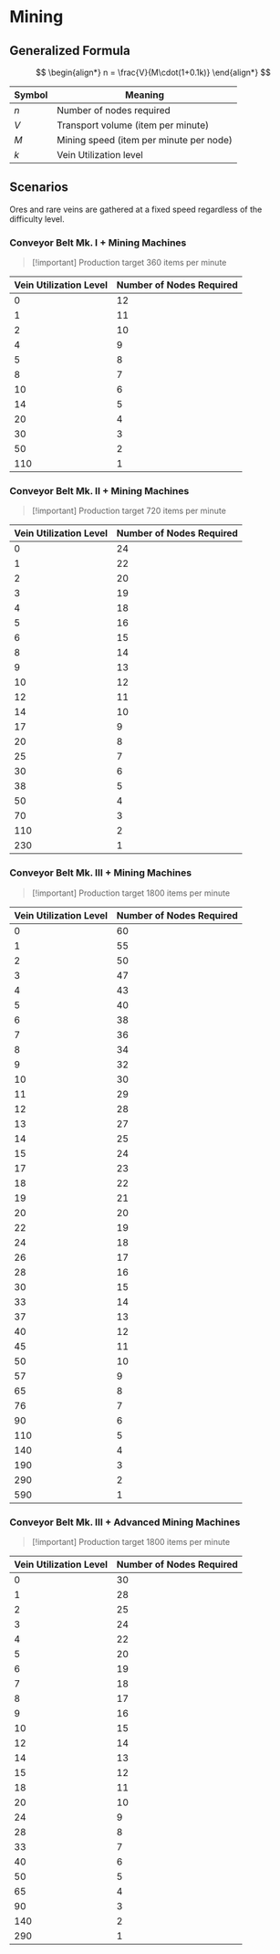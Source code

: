 # Mining

## Generalized Formula

$$
\begin{align*}
n = \frac{V}{M\cdot(1+0.1k)}
\end{align*}
$$

| Symbol | Meaning                                 |
| ------ | --------------------------------------- |
| $n$    | Number of nodes required                |
| $V$    | Transport volume (item per minute)      |
| $M$    | Mining speed (item per minute per node) |
| $k$    | Vein Utilization level                  |

## Scenarios

Ores and rare veins are gathered at a fixed speed regardless of the difficulty level.

### Conveyor Belt Mk. I + Mining Machines

> [!important] Production target
> 360 items per minute

| Vein Utilization Level | Number of Nodes Required |
| ---------------------- | ------------------------ |
| 0                      | 12                       |
| 1                      | 11                       |
| 2                      | 10                       |
| 4                      | 9                        |
| 5                      | 8                        |
| 8                      | 7                        |
| 10                     | 6                        |
| 14                     | 5                        |
| 20                     | 4                        |
| 30                     | 3                        |
| 50                     | 2                        |
| 110                    | 1                        |

### Conveyor Belt Mk. II + Mining Machines

> [!important] Production target
> 720 items per minute

| Vein Utilization Level | Number of Nodes Required |
| ---------------------- | ------------------------ |
| 0                      | 24                       |
| 1                      | 22                       |
| 2                      | 20                       |
| 3                      | 19                       |
| 4                      | 18                       |
| 5                      | 16                       |
| 6                      | 15                       |
| 8                      | 14                       |
| 9                      | 13                       |
| 10                     | 12                       |
| 12                     | 11                       |
| 14                     | 10                       |
| 17                     | 9                        |
| 20                     | 8                        |
| 25                     | 7                        |
| 30                     | 6                        |
| 38                     | 5                        |
| 50                     | 4                        |
| 70                     | 3                        |
| 110                    | 2                        |
| 230                    | 1                        |

### Conveyor Belt Mk. III + Mining Machines

> [!important] Production target
> 1800 items per minute

| Vein Utilization Level | Number of Nodes Required |
| ---------------------- | ------------------------ |
| 0                      | 60                       |
| 1                      | 55                       |
| 2                      | 50                       |
| 3                      | 47                       |
| 4                      | 43                       |
| 5                      | 40                       |
| 6                      | 38                       |
| 7                      | 36                       |
| 8                      | 34                       |
| 9                      | 32                       |
| 10                     | 30                       |
| 11                     | 29                       |
| 12                     | 28                       |
| 13                     | 27                       |
| 14                     | 25                       |
| 15                     | 24                       |
| 17                     | 23                       |
| 18                     | 22                       |
| 19                     | 21                       |
| 20                     | 20                       |
| 22                     | 19                       |
| 24                     | 18                       |
| 26                     | 17                       |
| 28                     | 16                       |
| 30                     | 15                       |
| 33                     | 14                       |
| 37                     | 13                       |
| 40                     | 12                       |
| 45                     | 11                       |
| 50                     | 10                       |
| 57                     | 9                        |
| 65                     | 8                        |
| 76                     | 7                        |
| 90                     | 6                        |
| 110                    | 5                        |
| 140                    | 4                        |
| 190                    | 3                        |
| 290                    | 2                        |
| 590                    | 1                        |

### Conveyor Belt Mk. III + Advanced Mining Machines

> [!important] Production target
> 1800 items per minute

| Vein Utilization Level | Number of Nodes Required |
| ---------------------- | ------------------------ |
| 0                      | 30                       |
| 1                      | 28                       |
| 2                      | 25                       |
| 3                      | 24                       |
| 4                      | 22                       |
| 5                      | 20                       |
| 6                      | 19                       |
| 7                      | 18                       |
| 8                      | 17                       |
| 9                      | 16                       |
| 10                     | 15                       |
| 12                     | 14                       |
| 14                     | 13                       |
| 15                     | 12                       |
| 18                     | 11                       |
| 20                     | 10                       |
| 24                     | 9                        |
| 28                     | 8                        |
| 33                     | 7                        |
| 40                     | 6                        |
| 50                     | 5                        |
| 65                     | 4                        |
| 90                     | 3                        |
| 140                    | 2                        |
| 290                    | 1                        |
